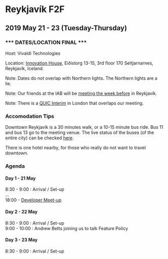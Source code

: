 # Reykjavík F2F
## 2019 May 21 - 23 (Tuesday-Thursday)

### *** DATES/LOCATION FINAL ***

Host: Vivaldi Technologies

Location: [Innovation House](https://goo.gl/maps/nqiMxKtu1RL2), Eiðistorg 13-15, 3rd floor 170 Seltjarnarnes, Reykjavík, Iceland.

Note: Dates do not overlap with Northern lights. The Northern lights are a lie.

Note: Our friends at the IAB will be [meeting the week before](https://www.iab.org/wiki/index.php/2019_Retreat) in Reykjavík.

Note: There is a [QUIC Interim](https://github.com/quicwg/wg-materials/blob/master/interim-19-05/arrangements.md) in London that overlaps our meeting.

### Accomodation Tips

Downtown Reykjavík is a 30 minutes walk, or a 10-15 minute bus ride. Bus 11 and bus 13 go to the meeting venue. The live status of the buses (of the entire city) can be checked [here](https://www.straeto.is/en).

There is one hotel nearby, for those who really do not want to travel downtown.

### Agenda

#### Day 1 - 21 May

8:30 - 9:00 : Arrival / Set-up  
...  
18:00 - [Developer Meet-up](https://ti.to/w3c-tag/meet-the-tag-reykjavik)

#### Day 2 - 22 May

8:30 - 9:00 : Arrival / Set-up  
9:00 - 10:00 : Andrew Betts joining us to talk Feature Policy  

#### Day 3 - 23 May

8:30 - 9:00 : Arrival / Set-up  
